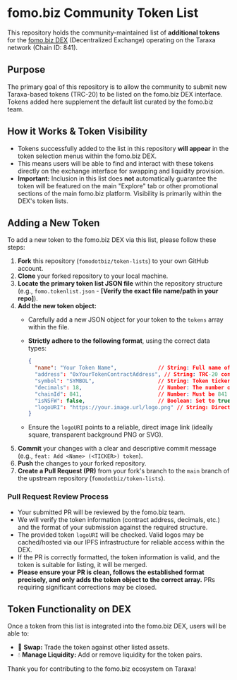 # fomo.biz Community Token List

This repository holds the community-maintained list of **additional tokens** for the [fomo.biz DEX](https://fomo.biz/dex) (Decentralized Exchange) operating on the Taraxa network (Chain ID: 841).

## Purpose

The primary goal of this repository is to allow the community to submit new Taraxa-based tokens (TRC-20) to be listed on the fomo.biz DEX interface. Tokens added here supplement the default list curated by the fomo.biz team.

## How it Works & Token Visibility

*   Tokens successfully added to the list in this repository **will appear** in the token selection menus within the fomo.biz DEX.
*   This means users will be able to find and interact with these tokens directly on the exchange interface for swapping and liquidity provision.
*   **Important:** Inclusion in this list does **not** automatically guarantee the token will be featured on the main "Explore" tab or other promotional sections of the main fomo.biz platform. Visibility is primarily within the DEX's token lists.

## Adding a New Token

To add a new token to the fomo.biz DEX via this list, please follow these steps:

1.  **Fork** this repository (`fomodotbiz/token-lists`) to your own GitHub account.
2.  **Clone** your forked repository to your local machine.
3.  **Locate the primary token list JSON file** within the repository structure (e.g., `fomo.tokenlist.json` - **[Verify the exact file name/path in your repo]**).
4.  **Add the new token object:**
    *   Carefully add a new JSON object for your token to the `tokens` array within the file.
    *   **Strictly adhere to the following format**, using the correct data types:

        ```json
        {
          "name": "Your Token Name",             // String: Full name of the token
          "address": "0xYourTokenContractAddress", // String: TRC-20 contract address on Taraxa
          "symbol": "SYMBOL",                    // String: Token ticker symbol (usually uppercase)
          "decimals": 18,                        // Number: The number of decimals the token uses
          "chainId": 841,                        // Number: Must be 841 for Taraxa Mainnet
          "isNSFW": false,                       // Boolean: Set to true if name/symbol/logo might be considered Not Safe For Work
          "logoURI": "https://your.image.url/logo.png" // String: Direct, publicly accessible URL to the token logo (HTTPS preferred, IPFS acceptable)
        }
        ```

    *   Ensure the `logoURI` points to a reliable, direct image link (ideally square, transparent background PNG or SVG).
5.  **Commit** your changes with a clear and descriptive commit message (e.g., `feat: Add <Name> (<TICKER>) token`).
6.  **Push** the changes to your forked repository.
7.  **Create a Pull Request (PR)** from your fork's branch to the `main` branch of the upstream repository (`fomodotbiz/token-lists`).

### Pull Request Review Process

*   Your submitted PR will be reviewed by the fomo.biz team.
*   We will verify the token information (contract address, decimals, etc.) and the format of your submission against the required structure.
*   The provided token `logoURI` will be checked. Valid logos may be cached/hosted via our IPFS infrastructure for reliable access within the DEX.
*   If the PR is correctly formatted, the token information is valid, and the token is suitable for listing, it will be merged.
*   **Please ensure your PR is clean, follows the established format precisely, and only adds the token object to the correct array.** PRs requiring significant corrections may be closed.

## Token Functionality on DEX

Once a token from this list is integrated into the fomo.biz DEX, users will be able to:

*   🔄 **Swap:** Trade the token against other listed assets.
*   💧 **Manage Liquidity:** Add or remove liquidity for the token pairs.

Thank you for contributing to the fomo.biz ecosystem on Taraxa!
